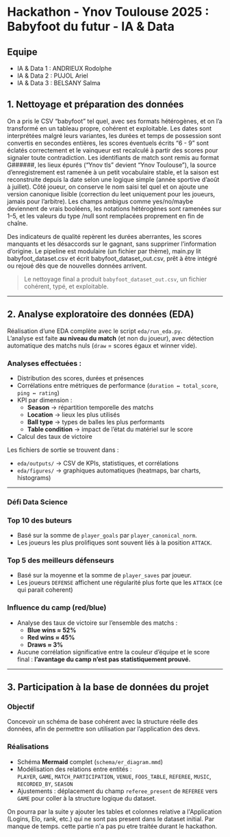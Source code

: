 # Hackathon - Ynov Toulouse 2025 : Babyfoot du futur - IA & Data

## Equipe

- IA & Data 1 : ANDRIEUX Rodolphe
- IA & Data 2 : PUJOL Ariel
- IA & Data 3 : BELSANY Salma



## 1. Nettoyage et préparation des données

On a pris le CSV “babyfoot” tel quel, avec ses formats hétérogènes, et on l’a transformé en un tableau propre, cohérent et exploitable.
Les dates sont interprétées malgré leurs variantes, les durées et temps de possession sont convertis en secondes entières,
les scores éventuels écrits “6 - 9” sont éclatés correctement et le vainqueur est recalculé à partir des scores pour signaler toute contradiction.
Les identifiants de match sont remis au format G######, les lieux épurés (“Ynov tls” devient “Ynov Toulouse”),
la source d’enregistrement est ramenée à un petit vocabulaire stable, et la saison est reconstruite depuis la date selon une logique simple
(année sportive d’août à juillet). Côté joueur, on conserve le nom saisi tel quel et on ajoute une version canonique lisible
(correction du leet uniquement pour les joueurs, jamais pour l’arbitre). Les champs ambigus comme yes/no/maybe deviennent de vrais booléens,
les notations hétérogènes sont ramenées sur 1–5, et les valeurs du type <unset>/null sont remplacées proprement en fin de chaîne.

Des indicateurs de qualité repèrent les durées aberrantes, les scores manquants et les désaccords sur le gagnant,
sans supprimer l’information d’origine. Le pipeline est modulaire (un fichier par thème), main.py lit babyfoot_dataset.csv et 
écrit babyfoot_dataset_out.csv, prêt à être intégré ou rejoué dès que de nouvelles données arrivent.

>  Le nettoyage final a produit `babyfoot_dataset_out.csv`, un fichier cohérent, typé, et exploitable.

---

## 2. Analyse exploratoire des données (EDA)

Réalisation d’une EDA complète avec le script `eda/run_eda.py`.  
L’analyse est faite **au niveau du match** (et non du joueur), avec détection automatique des matchs nuls (`draw` = scores égaux et winner vide).

### Analyses effectuées :
- Distribution des scores, durées et présences
- Corrélations entre métriques de performance (`duration ↔ total_score`, `ping ↔ rating`)
- KPI par dimension :
  - **Season** → répartition temporelle des matchs
  - **Location** → lieux les plus utilisés
  - **Ball type** → types de balles les plus performants
  - **Table condition** → impact de l’état du matériel sur le score
- Calcul des taux de victoire

Les fichiers de sortie se trouvent dans :
- `eda/outputs/` → CSV de KPIs, statistiques, et corrélations
- `eda/figures/` → graphiques automatiques (heatmaps, bar charts, histograms)

---

### Défi Data Science

### Top 10 des buteurs
- Basé sur la somme de `player_goals` par `player_canonical_norm`.
- Les joueurs les plus prolifiques sont souvent liés à la position `ATTACK`.

### Top 5 des meilleurs défenseurs
- Basé sur la moyenne et la somme de `player_saves` par joueur.
- Les joueurs `DEFENSE` affichent une régularité plus forte que les `ATTACK` (ce qui parait coherent)

### Influence du camp (red/blue)
- Analyse des taux de victoire sur l’ensemble des matchs :
  - **Blue wins ≈ 52%**
  - **Red wins ≈ 45%**
  - **Draws ≈ 3%**
- Aucune corrélation significative entre la couleur d’équipe et le score final : **l’avantage du camp n’est pas statistiquement prouvé.**

---

## 3. Participation à la base de données du projet

### Objectif
Concevoir un schéma de base cohérent avec la structure réelle des données, afin de permettre son utilisation 
par l’application des devs.

### Réalisations
- Schéma **Mermaid** complet (`schema/er_diagram.mmd`)
- Modélisation des relations entre entités :  
  `PLAYER`, `GAME`, `MATCH_PARTICIPATION`, `VENUE`, `FOOS_TABLE`, `REFEREE`, `MUSIC`, `RECORDED_BY`, `SEASON`
- Ajustements : déplacement du champ `referee_present` de `REFEREE` vers `GAME` pour coller à la structure logique du dataset.

On pourra par la suite y ajouter les tables et colonnes relative a l'Application (Logins, Elo, rank, etc.) qui ne sont pas present dans le dataset initial.
Par manque de temps. cette partie n'a pas pu etre traitée durant le hackathon.

